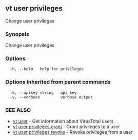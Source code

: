 ## vt user privileges

Change user privileges

### Synopsis

Change user privileges

### Options

```
  -h, --help   help for privileges
```

### Options inherited from parent commands

```
  -k, --apikey string   api key
  -v, --verbose         verbose output
```

### SEE ALSO

* [vt user](vt_user.md)	 - Get information about VirusTotal users
* [vt user privileges grant](vt_user_privileges_grant.md)	 - Grant privileges to a user
* [vt user privileges revoke](vt_user_privileges_revoke.md)	 - Revoke privileges from a user

